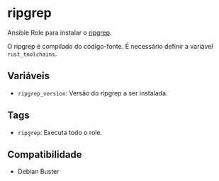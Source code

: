 # ripgrep

Ansible Role para instalar o [ripgrep](https://github.com/BurntSushi/ripgrep).

O ripgrep é compilado do código-fonte. É necessário definir a variável `rust_toolchains`.

## Variáveis

- `ripgrep_version`: Versão do ripgrep a ser instalada.

## Tags

- `ripgrep`: Executa todo o role.

## Compatibilidade

- Debian Buster
